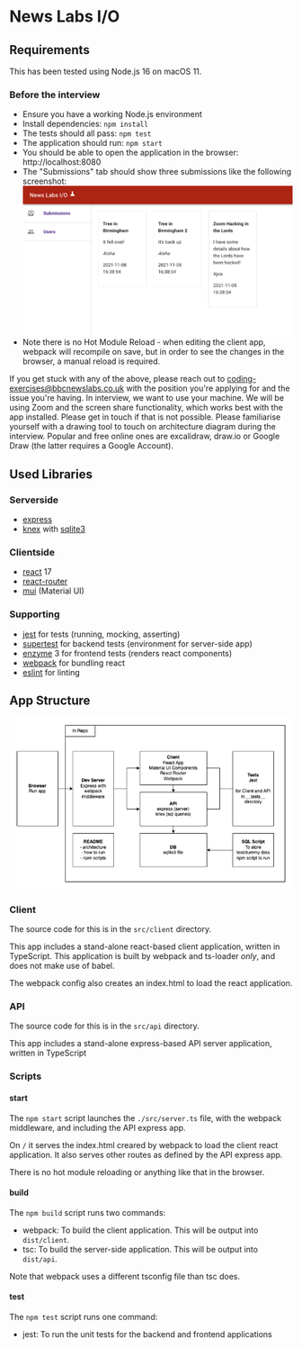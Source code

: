 # News Labs I/O

## Requirements
This has been tested using Node.js 16 on macOS 11.

### Before the interview
- Ensure you have a working Node.js environment
- Install dependencies: `npm install`
- The tests should all pass: `npm test`
- The application should run: `npm start`
- You should be able to open the application in the browser: http://localhost:8080
- The "Submissions" tab should show three submissions like the following screenshot:
![Submissions](submissions.png)
- Note there is no Hot Module Reload - when editing the client app, webpack will recompile on save, but in order to see the changes in the browser, a manual reload is required.


If you get stuck with any of the above, please reach out to [coding-exercises@bbcnewslabs.co.uk](mailto:coding-exercises@bbcnewslabs.co.uk) with the position you're applying for and the issue you're having.
In interview, we want to use your machine.  We will be using Zoom and the screen share functionality, which works best with the app installed. Please get in touch if that is not possible.
Please familiarise yourself with a drawing tool to touch on architecture diagram during the interview. Popular and free online ones are excalidraw, draw.io or Google Draw (the latter requires a Google Account).

## Used Libraries
### Serverside
- [express](https://www.npmjs.com/package/express)
- [knex](https://www.npmjs.com/package/knex) with [sqlite3](https://www.npmjs.com/package/sqlite3)

### Clientside
- [react](https://www.npmjs.com/package/react) 17
- [react-router](https://www.npmjs.com/package/react-router-dom) 
- [mui](https://mui.com/) (Material UI)

### Supporting
- [jest](https://jestjs.io/) for tests (running, mocking, asserting)
- [supertest](https://www.npmjs.com/package/supertest) for backend tests (environment for server-side app)
- [enzyme](https://www.npmjs.com/package/enzyme) 3 for frontend tests (renders react components)
- [webpack](https://webpack.js.org/) for bundling react
- [eslint](https://www.npmjs.com/package/eslint) for linting

## App Structure

![Architecture](architecture.png)

### Client

The source code for this is in the `src/client` directory.

This app includes a stand-alone react-based client application, written in TypeScript.
This application is built by webpack and ts-loader _only_, and does not make use of babel.

The webpack config also creates an index.html to load the react application.

### API

The source code for this is in the `src/api` directory.

This app includes a stand-alone express-based API server application, written in TypeScript

### Scripts
#### start
The `npm start` script launches the `./src/server.ts` file, with the webpack middleware, and including the API express app.

On `/` it serves the index.html creared by webpack to load the client react application.
It also serves other routes as defined by the API express app.

There is no hot module reloading or anything like that in the browser.

#### build
The `npm build` script runs two commands:
- webpack: To build the client application. This will be output into `dist/client`.
- tsc: To build the server-side application. This will be output into `dist/api`.

Note that webpack uses a different tsconfig file than tsc does.


#### test
The `npm test` script runs one command:
- jest: To run the unit tests for the backend and frontend applications